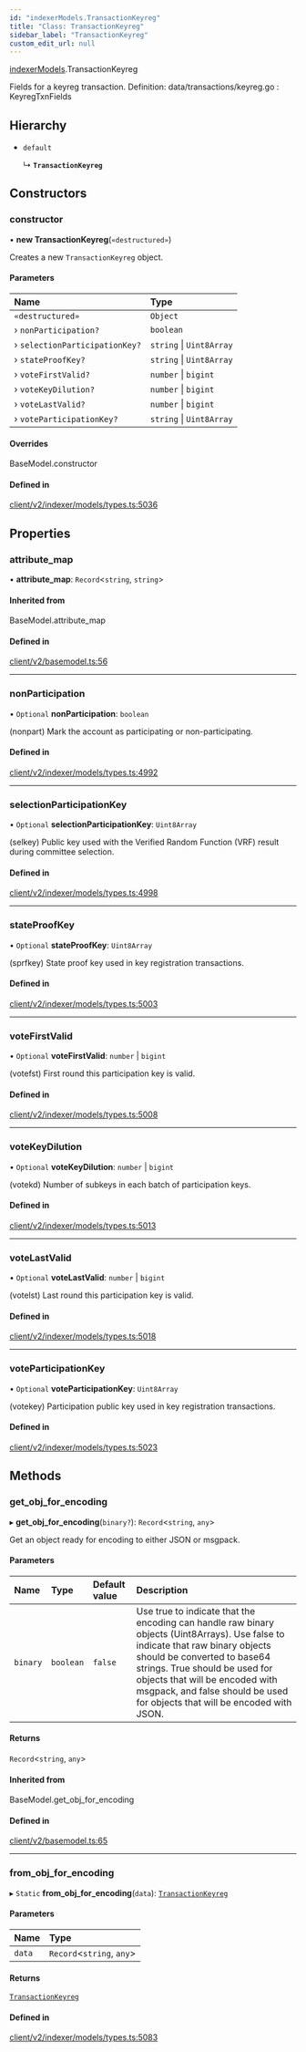 ```yaml
---
id: "indexerModels.TransactionKeyreg"
title: "Class: TransactionKeyreg"
sidebar_label: "TransactionKeyreg"
custom_edit_url: null
---
```


[indexerModels](../namespaces/erModels).TransactionKeyreg

Fields for a keyreg transaction.
Definition:
data/transactions/keyreg.go : KeyregTxnFields

## Hierarchy

- `default`

  ↳ **`TransactionKeyreg`**

## Constructors

### constructor

• **new TransactionKeyreg**(`«destructured»`)

Creates a new `TransactionKeyreg` object.

#### Parameters

| Name | Type |
| :------ | :------ |
| `«destructured»` | `Object` |
| › `nonParticipation?` | `boolean` |
| › `selectionParticipationKey?` | `string` \| `Uint8Array` |
| › `stateProofKey?` | `string` \| `Uint8Array` |
| › `voteFirstValid?` | `number` \| `bigint` |
| › `voteKeyDilution?` | `number` \| `bigint` |
| › `voteLastValid?` | `number` \| `bigint` |
| › `voteParticipationKey?` | `string` \| `Uint8Array` |

#### Overrides

BaseModel.constructor

#### Defined in

[client/v2/indexer/models/types.ts:5036](https://github.com/joe-p/js-algorand-sdk/blob/6a3021f/src/client/v2/indexer/models/types.ts#L5036)

## Properties

### attribute\_map

• **attribute\_map**: `Record`<`string`, `string`\>

#### Inherited from

BaseModel.attribute\_map

#### Defined in

[client/v2/basemodel.ts:56](https://github.com/joe-p/js-algorand-sdk/blob/6a3021f/src/client/v2/basemodel.ts#L56)

___

### nonParticipation

• `Optional` **nonParticipation**: `boolean`

(nonpart) Mark the account as participating or non-participating.

#### Defined in

[client/v2/indexer/models/types.ts:4992](https://github.com/joe-p/js-algorand-sdk/blob/6a3021f/src/client/v2/indexer/models/types.ts#L4992)

___

### selectionParticipationKey

• `Optional` **selectionParticipationKey**: `Uint8Array`

(selkey) Public key used with the Verified Random Function (VRF) result during
committee selection.

#### Defined in

[client/v2/indexer/models/types.ts:4998](https://github.com/joe-p/js-algorand-sdk/blob/6a3021f/src/client/v2/indexer/models/types.ts#L4998)

___

### stateProofKey

• `Optional` **stateProofKey**: `Uint8Array`

(sprfkey) State proof key used in key registration transactions.

#### Defined in

[client/v2/indexer/models/types.ts:5003](https://github.com/joe-p/js-algorand-sdk/blob/6a3021f/src/client/v2/indexer/models/types.ts#L5003)

___

### voteFirstValid

• `Optional` **voteFirstValid**: `number` \| `bigint`

(votefst) First round this participation key is valid.

#### Defined in

[client/v2/indexer/models/types.ts:5008](https://github.com/joe-p/js-algorand-sdk/blob/6a3021f/src/client/v2/indexer/models/types.ts#L5008)

___

### voteKeyDilution

• `Optional` **voteKeyDilution**: `number` \| `bigint`

(votekd) Number of subkeys in each batch of participation keys.

#### Defined in

[client/v2/indexer/models/types.ts:5013](https://github.com/joe-p/js-algorand-sdk/blob/6a3021f/src/client/v2/indexer/models/types.ts#L5013)

___

### voteLastValid

• `Optional` **voteLastValid**: `number` \| `bigint`

(votelst) Last round this participation key is valid.

#### Defined in

[client/v2/indexer/models/types.ts:5018](https://github.com/joe-p/js-algorand-sdk/blob/6a3021f/src/client/v2/indexer/models/types.ts#L5018)

___

### voteParticipationKey

• `Optional` **voteParticipationKey**: `Uint8Array`

(votekey) Participation public key used in key registration transactions.

#### Defined in

[client/v2/indexer/models/types.ts:5023](https://github.com/joe-p/js-algorand-sdk/blob/6a3021f/src/client/v2/indexer/models/types.ts#L5023)

## Methods

### get\_obj\_for\_encoding

▸ **get_obj_for_encoding**(`binary?`): `Record`<`string`, `any`\>

Get an object ready for encoding to either JSON or msgpack.

#### Parameters

| Name | Type | Default value | Description |
| :------ | :------ | :------ | :------ |
| `binary` | `boolean` | `false` | Use true to indicate that the encoding can handle raw binary objects (Uint8Arrays). Use false to indicate that raw binary objects should be converted to base64 strings. True should be used for objects that will be encoded with msgpack, and false should be used for objects that will be encoded with JSON. |

#### Returns

`Record`<`string`, `any`\>

#### Inherited from

BaseModel.get\_obj\_for\_encoding

#### Defined in

[client/v2/basemodel.ts:65](https://github.com/joe-p/js-algorand-sdk/blob/6a3021f/src/client/v2/basemodel.ts#L65)

___

### from\_obj\_for\_encoding

▸ `Static` **from_obj_for_encoding**(`data`): [`TransactionKeyreg`](erModels.TransactionKeyreg)

#### Parameters

| Name | Type |
| :------ | :------ |
| `data` | `Record`<`string`, `any`\> |

#### Returns

[`TransactionKeyreg`](erModels.TransactionKeyreg)

#### Defined in

[client/v2/indexer/models/types.ts:5083](https://github.com/joe-p/js-algorand-sdk/blob/6a3021f/src/client/v2/indexer/models/types.ts#L5083)
